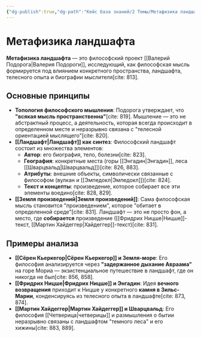```yaml
---
{"dg-publish":true,"dg-path":"Кейс база знаний/2 Темы/Метафизика ландшафта","permalink":"/kejs-baza-znanij/2-temy/metafizika-landshafta/"}
---
```




# Метафизика ландшафта

**Метафизика ландшафта** — это философский проект [[Валерий Подорога\|Валерия Подороги]], исследующий, как философская мысль формируется под влиянием конкретного пространства, ландшафта, телесного опыта и биографии мыслителя[cite: 813].

## Основные принципы

- **Топология философского мышления**: Подорога утверждает, что **"всякая мысль пространственна"**[cite: 819]. Мышление — это не абстрактный процесс, а деятельность, которая всегда происходит в определенном месте и неразрывно связана с "телесной ориентацией мыслящего"[cite: 820].
- **[[Ландшафт\|Ландшафт]] как синтез**: Философский ландшафт состоит из множества элементов:
    - **Автор**: его биография, тело, болезни[cite: 823].
    - **География**: конкретные места (горы [[Энгадин\|Энгадин]], леса [[Шварцвальд\|Шварцвальд]])[cite: 826, 883].
    - **Атрибуты**: внешние объекты, символически связанные с философом (вулкан и [[Эмпедокл\|Эмпедокл]])[cite: 824].
    - **Текст и концепты**: произведение, которое собирает все эти элементы воедино[cite: 828, 829].
- **[[Земля произведений\|Земля произведений]]**: Сама философская мысль становится "произведением", которое "обитает в определенной среде"[cite: 831]. Ландшафт — это не просто фон, а место, где **собирается** произведение ([[Фридрих Ницше\|Ницше]]-текст, [[Мартин Хайдеггер\|Хайдеггер]]-текст)[cite: 831].

## Примеры анализа
- **[[Сёрен Кьеркегор\|Сёрен Кьеркегор]] и Земля-море**: Его философия анализируется через **"задержанное дыхание Авраама"** на горе Мориа — экзистенциальное путешествие в ландшафт, где он никогда не был[cite: 856, 858].
- **[[Фридрих Ницше\|Фридрих Ницше]] и Энгадин**: Идея **вечного возвращения** приходит к Ницше у конкретного **камня в Зильс-Марии**, конденсируясь из телесного опыта в ландшафте[cite: 873, 874].
- **[[Мартин Хайдеггер\|Мартин Хайдеггер]] и Шварцвальд**: Его философия [[Четверица\|четверицы]] и размышления о бытии неразрывно связаны с ландшафтом "темного леса" и его хижины[cite: 883, 889].


